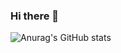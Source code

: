 ### Hi there 👋


![Anurag's GitHub stats](https://github-readme-stats.vercel.app/api?username=Emanuelguantay&hide=stars&show_icons=true)

